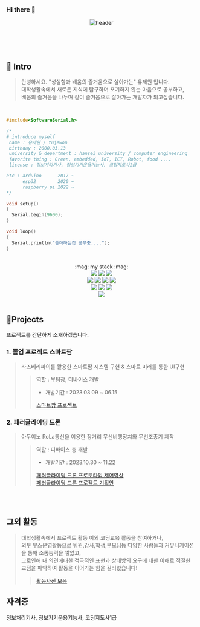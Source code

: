 <!--
**youjewon/youjewon** is a ✨ _special_ ✨ repository because its `README.md` (this file) appears on your GitHub profile.

Here are some ideas to get you started:

- 🔭 I’m currently working on ...
- 🌱 I’m currently learning ...
- 👯 I’m looking to collaborate on ...
- 🤔 I’m looking for help with ...
- 💬 Ask me about ...
- 📫 How to reach me: ...
- 😄 Pronouns: ...
- ⚡ Fun fact: ...
-->

### Hi there 👋
<div align = "center">

  ![header](https://capsule-render.vercel.app/api?&height=150&type=Cylinder&color=000000&text=welcome!&fontColor=1CD649&animation=blinking&stroke=000000)

  <br><br><br>
</div>

<h2>👋 Intro </h2>

> 안녕하세요. "성실함과 배움의 즐거움으로 살아가는" 유제원 입니다. <br>
 대학생활속에서 새로운 지식에 탐구하며 포기하지 않는 마음으로 공부하고, <br>
 배움의 즐거움을 나누며 같이 즐거움으로 살아가는 개발자가 되고싶습니다.


<br>

``` c++
#include<SoftwareSerial.h>

/*
# introduce myself
 name : 유제원 / Yujewon
 birthday : 2000.03.13
 university & department : hansei university / computer engineering
 favorite thing : Green, embedded, IoT, ICT, Robot, food ....
 license : 정보처리기사, 정보기기운용기능사, 코딩지도사1급

etc : arduino      2017 ~
      esp32        2020 ~ 
      raspberry pi 2022 ~ 
*/

void setup()
{
  Serial.begin(9600);
}

void loop()
{
  Serial.println("좋아하는것 공부중....");
}

```


<div align = "center">
<br>
:mag: my stack :mag:
<br>
<img src="https://img.shields.io/badge/Arduino-00878F?style=for-the-badge&logo=arduino&logoColor=black">
<img src="https://img.shields.io/badge/ESP32-E7352C?style=for-the-badge&logo=espressif&logoColor=black">
<img src="https://img.shields.io/badge/Raspberrypi-A22846?style=for-the-badge&logo=raspberrypi&logoColor=black">
<br>
<img src="https://img.shields.io/badge/C-A8B9CC?style=for-the-badge&logo=c&logoColor=black">
<img src="https://img.shields.io/badge/C++-00599C?style=for-the-badge&logo=cplusplus&logoColor=black">
<img src="https://img.shields.io/badge/python-3776AB?style=for-the-badge&logo=python&logoColor=black">
<img src="https://img.shields.io/badge/OpenCV-5C3EE8?style=for-the-badge&logo=OpenCV&logoColor=black">
<br>
<img src="https://img.shields.io/badge/oracle-F80000?style=for-the-badge&logo=oracle&logoColor=white"> 
<img src="https://img.shields.io/badge/mysql-4479A1?style=for-the-badge&logo=mysql&logoColor=white">
<img src="https://img.shields.io/badge/NodeRed-8F0000?style=for-the-badge&logo=Node-Red&logoColor=white">  
<br>
<img src="https://img.shields.io/badge/amazonaws-232F3E?style=for-the-badge&logo=amazonwebservices&logoColor=white"> 
  
<br>
<br>


</div>

<h2>📝Projects</h2>

 프로젝트를 간단하게 소개하겠습니다.

<h3> 1. 졸업 프로젝트 스마트팜 </h3> 

> 라즈베리파이를 활용한 스마트팜 시스템 구현 & 스마트 미러를 통한 UI구현
>> 역할 : 부팀장, 디바이스 개발 <br>
>> - 개발기간 : 2023.03.09 ~ 06.15 <br>
>>
>> [스마트팜 프로젝트](https://github.com/Marvic1130/AI_SmartFarms)

<h3> 2. 패러글라이딩 드론 </h3> 

> 아두이노 RoLa통신을 이용한 장거리 무선비행장치와 무선조종기 제작
>> 역할 : 디바이스 총 개발 <br>
>> - 개발기간 : 2023.10.30 ~ 11.22 <br>
>>
>> [패러글라이딩 드론 프로토타입 제어영상](https://github.com/youjewon/embedded-study/issues/1) <br>
>> [패러글라이딩 드론 프로젝트 기획안](https://github.com/youjewon/embedded-study/wiki/Arduino-%EC%8B%AC%ED%99%94)

<br><br>

<h2> 그외 활동 </h2>

> 대학생활속에서 프로젝트 활동 이외 코딩교육 활동을 참여하거나, <br> 외부 부스운영활동으로 팀원,강사,학생,부모님등 다양한 사람들과 커뮤니케이션을 통해 소통능력을 쌓았고, <br>
  그로인해 내 의견에대한 적극적인 표현과 상대방의 요구에 대한 이해로 적절한 교점을 파악하여 활동을 이어가는 힘을 길러왔습니다!
>> [활동사진 모음](https://github.com/youjewon/embedded-study/wiki/%ED%94%84%EB%A1%9C%EC%A0%9D%ED%8A%B8-%EC%82%AC%EC%A7%84)
>>
## 자격증
정보처리기사, 정보기기운용기능사, 코딩지도사1급
